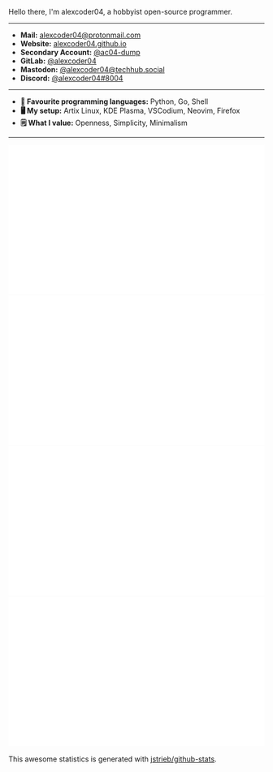 
Hello there, I'm alexcoder04, a hobbyist open-source programmer.

---

 - **Mail:** [alexcoder04@protonmail.com](mailto:alexcoder04@protonmail.com)
 - **Website:** [alexcoder04.github.io](https://alexcoder04.github.io/)
 - **Secondary Account:** [@ac04-dump](https://github.com/ac04-dump)
 - **GitLab:** [@alexcoder04](https://gitlab.com/alexcoder04)
 - **Mastodon:** [@alexcoder04@techhub.social](https://techhub.social/@alexcoder04)
 - **Discord:** [@alexcoder04#8004](https://discordapp.com/users/916385283338022912)

---

 - **📝 Favourite programming languages:** Python, Go, Shell
 - **🖥️ My setup:** Artix Linux, KDE Plasma, VSCodium, Neovim, Firefox
 - **🗒️ What I value:** Openness, Simplicity, Minimalism

---

<a href="https://github.com/alexcoder04?tab=repositories#gh-dark-mode-only">
  <img src="https://github.com/alexcoder04/gh-stats/blob/master/generated/overview.svg#gh-dark-mode-only" />
  <img src="https://github.com/alexcoder04/gh-stats/blob/master/generated/languages.svg#gh-dark-mode-only" />
</a>
<a href="https://github.com/alexcoder04?tab=repositories#gh-light-mode-only">
  <img src="https://github.com/alexcoder04/gh-stats/blob/master/generated/overview.svg#gh-light-mode-only" />
  <img src="https://github.com/alexcoder04/gh-stats/blob/master/generated/languages.svg#gh-light-mode-only" />
</a>

This awesome statistics is generated with [jstrieb/github-stats](https://github.com/jstrieb/github-stats).

